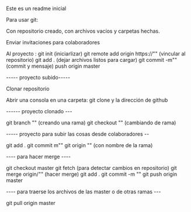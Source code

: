 Este es un readme inicial

Para usar git:

Con repositorio creado, con archivos vacíos y carpetas hechas. 

Enviar invitaciones para colaboradores

Al proyecto :
git init (iniciarlizar)
git remote add origin  https://"" (vincular al repositorio)
git add . (dejar archivos listos para cargar)
git commit -m"" (commit y mensaje)
push origin master

----- proyecto subido-----

Clonar repositorio

Abrir una consola en una carpeta:
git clone y la dirección de github

------ proyecto clonado ---

 git branch "" (creando una rama)
 git checkout "" (cambiando de rama)

----- proyecto para subir las cosas desde colaboradores --

git add . 
git commit m""
git origin "" (con nombre de la rama)

---- para hacer merge ----

git checkout master
git fetch (para detectar cambios en repositorio)
git merge origin/"" (hacer merge)
git add . 
git commit -m ""
git push origin master


---- para traerse los archivos de las master o de otras ramas ---

git pull origin master



